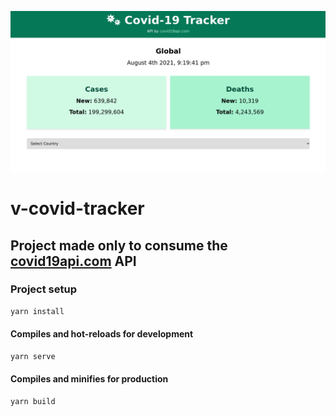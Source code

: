 ![Covid Tracker](screenshots/desktop.png)

# v-covid-tracker

## Project made only to consume the [covid19api.com](https://covid19api.com) API

### Project setup

```bash
yarn install
```

#### Compiles and hot-reloads for development

```bash
yarn serve
```

#### Compiles and minifies for production

```bash
yarn build
```

